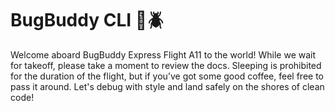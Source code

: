 # BugBuddy CLI 🐞🪲

Welcome aboard BugBuddy Express Flight A11 to the world!
While we wait for takeoff, please take a moment to review the docs. Sleeping is prohibited for the duration of the flight, but if you’ve got some good coffee, feel free to pass it around. Let's debug with style and land safely on the shores of clean code!
